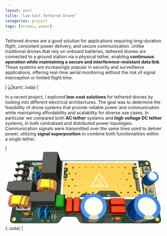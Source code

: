 ```yaml
---
layout: post
title: "Low-Cost Tethered Drone"
categories: project
tags: [drones, power]
---
```



Tethered drones are a good solution for applications requiring long-duration flight, consistent power delivery, and secure communication. Unlike traditional drones that rely on onboard batteries, tethered drones are connected to a ground station via a physical tether, enabling **continuous operation while maintaining a secure and interference-resistant data link**. These systems are increasingly popular in security and surveillance applications, offering real-time aerial monitoring without the risk of signal interception or limited flight time.

| ![kart](/assets/img/projects/tethered-drone/tethered-drone.png){:.ioda} |

In a recent project, I explored **low-cost solutions** for tethered drones by looking into different electrical architectures. The goal was to determine the feasibility of drone systems that provide reliable power and communication while maintaining affordability and scalability for diverse use cases. In particular we compared both **AC tether** systems and **high voltage DC tether** systems, in both centralized and distributed power topologies. Communication signals were transmitted over the same lines used to deliver power, utilizing **signal superposition** to combine both functionalities within a single tether.

| ![kart](/assets/img/pcb/pcb-acdc-700W.png){:.ioda} |
